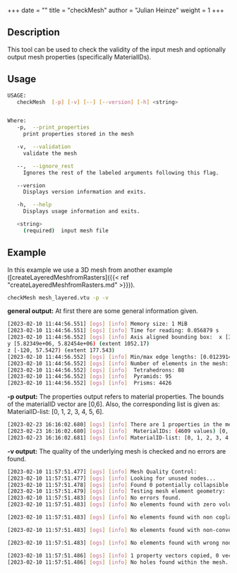 +++
date = ""
title = "checkMesh"
author = "Julian Heinze"
weight = 1
+++

## Description

This tool can be used to check the validity of the input mesh and optionally output mesh properties (specifically MaterialIDs).

## Usage

```bash
USAGE:
   checkMesh  [-p] [-v] [--] [--version] [-h] <string>


Where:
   -p,  --print_properties
     print properties stored in the mesh

   -v,  --validation
     validate the mesh

   --,  --ignore_rest
     Ignores the rest of the labeled arguments following this flag.

   --version
     Displays version information and exits.

   -h,  --help
     Displays usage information and exits.

   <string>
     (required)  input mesh file

```

## Example

In this example we use a 3D mesh from another example ([createLayeredMeshfromRasters]({{< ref "createLayeredMeshfromRasters.md" >}})).

```bash
checkMesh mesh_layered.vtu -p -v
```

 **general output:**
 At first there are some general information given.

 ```bash
[2023-02-10 11:44:56.551] [ogs] [info] Memory size: 1 MiB
[2023-02-10 11:44:56.551] [ogs] [info] Time for reading: 0.056879 s
[2023-02-10 11:44:56.552] [ogs] [info] Axis aligned bounding box:  x [394412, 395388) (extent 976.525)
 y [5.82349e+06, 5.82454e+06) (extent 1052.17)
 z [-120, 57.5427) (extent 177.543)
[2023-02-10 11:44:56.552] [ogs] [info] Min/max edge lengths: [0.0123914, 97.0344]
[2023-02-10 11:44:56.552] [ogs] [info] Number of elements in the mesh:
[2023-02-10 11:44:56.552] [ogs] [info]  Tetrahedrons: 88
[2023-02-10 11:44:56.552] [ogs] [info]  Pyramids: 95
[2023-02-10 11:44:56.552] [ogs] [info]  Prisms: 4426
 ```

 **-p output:**
 The properties output refers to material properties.
 The bounds of the materialID vector are [0,6].
 Also, the corresponding list is given as: MaterialID-list: [0, 1, 2, 3, 4, 5, 6].

 ```bash
[2023-02-23 16:16:02.680] [ogs] [info] There are 1 properties in the mesh:
[2023-02-23 16:16:02.680] [ogs] [info]  MaterialIDs: (4609 values) [0, 6]
[2023-02-23 16:16:02.681] [ogs] [info] MaterialID-list: [0, 1, 2, 3, 4, 5, 6]
 ```

 **-v output:**
 The quality of the underlying mesh is checked and no errors are found.

  ```bash
[2023-02-10 11:57:51.477] [ogs] [info] Mesh Quality Control:
[2023-02-10 11:57:51.477] [ogs] [info] Looking for unused nodes...
[2023-02-10 11:57:51.478] [ogs] [info] Found 0 potentially collapsible nodes.
[2023-02-10 11:57:51.479] [ogs] [info] Testing mesh element geometry:
[2023-02-10 11:57:51.483] [ogs] [info] No errors found.
[2023-02-10 11:57:51.483] [ogs] [info] No elements found with zero volume.

[2023-02-10 11:57:51.483] [ogs] [info] No elements found with non coplanar nodes.

[2023-02-10 11:57:51.483] [ogs] [info] No elements found with non-convex geometry.

[2023-02-10 11:57:51.483] [ogs] [info] No elements found with wrong node order.

[2023-02-10 11:57:51.486] [ogs] [info] 1 property vectors copied, 0 vectors skipped.
[2023-02-10 11:57:51.486] [ogs] [info] No holes found within the mesh.
 ```

[//]: # (Note: Inconsistent usage of input mesh. Most other tools take -i as input.)
